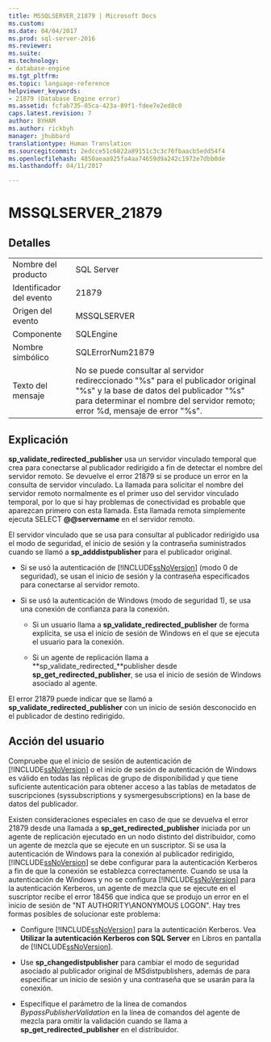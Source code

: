 ```yaml
---
title: MSSQLSERVER_21879 | Microsoft Docs
ms.custom: 
ms.date: 04/04/2017
ms.prod: sql-server-2016
ms.reviewer: 
ms.suite: 
ms.technology:
- database-engine
ms.tgt_pltfrm: 
ms.topic: language-reference
helpviewer_keywords:
- 21879 (Database Engine error)
ms.assetid: fcfab735-05ca-423a-89f1-fdee7e2ed8c0
caps.latest.revision: 7
author: BYHAM
ms.author: rickbyh
manager: jhubbard
translationtype: Human Translation
ms.sourcegitcommit: 2edcce51c6822a89151c3c3c76fbaacb5edd54f4
ms.openlocfilehash: 4850aeaa925fa4aa74659d9a242c1972e7dbb0de
ms.lasthandoff: 04/11/2017

---
```

# <a name="mssqlserver21879"></a>MSSQLSERVER_21879
  
## <a name="details"></a>Detalles  
  
|||  
|-|-|  
|Nombre del producto|SQL Server|  
|Identificador del evento|21879|  
|Origen del evento|MSSQLSERVER|  
|Componente|SQLEngine|  
|Nombre simbólico|SQLErrorNum21879|  
|Texto del mensaje|No se puede consultar al servidor redireccionado "%s" para el publicador original "%s" y la base de datos del publicador "%s" para determinar el nombre del servidor remoto; error %d, mensaje de error "%s".|  
  
## <a name="explanation"></a>Explicación  
**sp_validate_redirected_publisher** usa un servidor vinculado temporal que crea para conectarse al publicador redirigido a fin de detectar el nombre del servidor remoto. Se devuelve el error 21879 si se produce un error en la consulta de servidor vinculado. La llamada para solicitar el nombre del servidor remoto normalmente es el primer uso del servidor vinculado temporal, por lo que si hay problemas de conectividad es probable que aparezcan primero con esta llamada. Esta llamada remota simplemente ejecuta SELECT **@@servername** en el servidor remoto.  
  
El servidor vinculado que se usa para consultar al publicador redirigido usa el modo de seguridad, el inicio de sesión y la contraseña suministrados cuando se llamó a **sp_adddistpublisher** para el publicador original.  
  
-   Si se usó la autenticación de [!INCLUDE[ssNoVersion](../../includes/ssnoversion-md.md)] (modo 0 de seguridad), se usan el inicio de sesión y la contraseña especificados para conectarse al servidor remoto.  
  
-   Si se usó la autenticación de Windows (modo de seguridad 1), se usa una conexión de confianza para la conexión.  
  
    -   Si un usuario llama a **sp_validate_redirected_publisher** de forma explícita, se usa el inicio de sesión de Windows en el que se ejecuta el usuario para la conexión.  
  
    -   Si un agente de replicación llama a **sp_validate_redirected_**publisher desde **sp_get_redirected_publisher**, se usa el inicio de sesión de Windows asociado al agente.  
  
El error 21879 puede indicar que se llamó a **sp_validate_redirected_publisher** con un inicio de sesión desconocido en el publicador de destino redirigido.  
  
## <a name="user-action"></a>Acción del usuario  
Compruebe que el inicio de sesión de autenticación de [!INCLUDE[ssNoVersion](../../includes/ssnoversion-md.md)] o el inicio de sesión de autenticación de Windows es válido en todas las réplicas de grupo de disponibilidad y que tiene suficiente autenticación para obtener acceso a las tablas de metadatos de suscripciones (syssubscriptions y sysmergesubscriptions) en la base de datos del publicador.  
  
Existen consideraciones especiales en caso de que se devuelva el error 21879 desde una llamada a **sp_get_redirected_publisher** iniciada por un agente de replicación ejecutado en un nodo distinto del distribuidor, como un agente de mezcla que se ejecute en un suscriptor. Si se usa la autenticación de Windows para la conexión al publicador redirigido, [!INCLUDE[ssNoVersion](../../includes/ssnoversion-md.md)] se debe configurar para la autenticación Kerberos a fin de que la conexión se establezca correctamente. Cuando se usa la autenticación de Windows y no se configura [!INCLUDE[ssNoVersion](../../includes/ssnoversion-md.md)] para la autenticación Kerberos, un agente de mezcla que se ejecute en el suscriptor recibe el error 18456 que indica que se produjo un error en el inicio de sesión de "NT AUTHORITY\ANONYMOUS LOGON". Hay tres formas posibles de solucionar este problema:  
  
-   Configure [!INCLUDE[ssNoVersion](../../includes/ssnoversion-md.md)] para la autenticación Kerberos. Vea **Utilizar la autenticación Kerberos con SQL Server** en Libros en pantalla de [!INCLUDE[ssNoVersion](../../includes/ssnoversion-md.md)].  
  
-   Use **sp_changedistpublisher** para cambiar el modo de seguridad asociado al publicador original de MSdistpublishers, además de para especificar un inicio de sesión y una contraseña que se usarán para la conexión.  
  
-   Especifique el parámetro de la línea de comandos *BypassPublisherValidation* en la línea de comandos del agente de mezcla para omitir la validación cuando se llama a **sp_get_redirected_publisher** en el distribuidor.  
  

